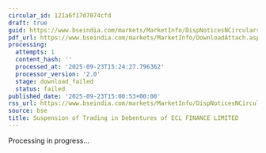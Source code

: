 ```yaml
---
circular_id: 121a6f17d7074cfd
draft: true
guid: https://www.bseindia.com/markets/MarketInfo/DispNoticesNCirculars.aspx?Noticeid={AB2EE145-390B-42D6-84AB-85ABAF95B971}&noticeno=20250923-77&dt=09/23/2025&icount=77&totcount=78&flag=0
pdf_url: https://www.bseindia.com/markets/MarketInfo/DownloadAttach.aspx?id=20250923-77&attachedId=
processing:
  attempts: 1
  content_hash: ''
  processed_at: '2025-09-23T15:24:27.796362'
  processor_version: '2.0'
  stage: download_failed
  status: failed
published_date: '2025-09-23T15:00:53+00:00'
rss_url: https://www.bseindia.com/markets/MarketInfo/DispNoticesNCirculars.aspx?Noticeid={AB2EE145-390B-42D6-84AB-85ABAF95B971}&noticeno=20250923-77&dt=09/23/2025&icount=77&totcount=78&flag=0
source: bse
title: Suspension of Trading in Debentures of ECL FINANCE LIMITED
---
```


Processing in progress...